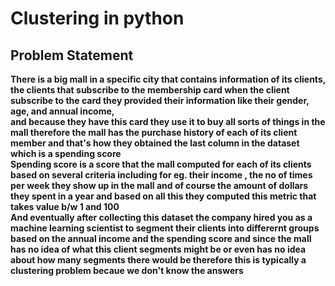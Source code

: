 # Clustering in python 

## Problem Statement

__There is a big mall in a specific city that contains information of its clients, the clients that subscribe to the membership card when the client subscribe to the card they provided their information like their gender, age, and annual income,  
and because they have this card they use it to buy all sorts of things in the mall therefore the mall has the purchase history of each of its client member and that's how they obtained the last column in the dataset which is a spending score  
Spending score is a score that the mall computed for each of its clients based on several criteria including for eg. their income , the no of times per week they show up in the mall and of course the amount of dollars they spent in a year and based on all this they computed this metric that takes value b/w 1 and 100  
And eventually after collecting this dataset the company hired you as a machine learning scientist to segment their clients into differernt groups based on the annual income and the spending score and since the mall has no idea of what this client segments might be or even has no idea about how many segments there would be therefore this is typically a clustering problem becaue we don't know the answers__

